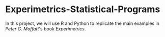 # Experimetrics-Statistical-Programs

In this project, we will use R and Python to replicate the main examples in *Peter G. Moffatt*'s book *Experimetrics*.
